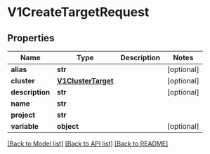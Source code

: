 # V1CreateTargetRequest

## Properties
Name | Type | Description | Notes
------------ | ------------- | ------------- | -------------
**alias** | **str** |  | [optional] 
**cluster** | [**V1ClusterTarget**](V1ClusterTarget.md) |  | [optional] 
**description** | **str** |  | [optional] 
**name** | **str** |  | 
**project** | **str** |  | 
**variable** | **object** |  | [optional] 

[[Back to Model list]](../vela-client/README.md#documentation-for-models) [[Back to API list]](../vela-client/README.md#documentation-for-api-endpoints) [[Back to README]](../vela-client/README.md)

